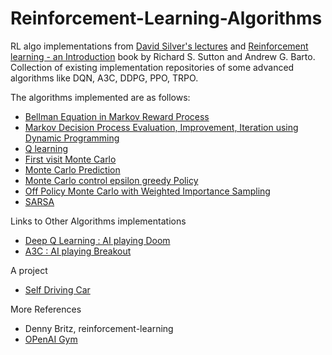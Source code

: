# Reinforcement-Learning-Algorithms

RL algo implementations from [David Silver's lectures](https://www.youtube.com/watch?v=2pWv7GOvuf0&amp;list=PLqYmG7hTraZDM-OYHWgPebj2MfCFzFObQ) and [Reinforcement learning - an Introduction](https://web.stanford.edu/class/psych209/Readings/SuttonBartoIPRLBook2ndEd.pdf) book by Richard S. Sutton and Andrew G. Barto.
Collection of existing implementation repositories of some advanced algorithms like DQN, A3C, DDPG, PPO, TRPO.


The algorithms implemented are as follows:
* [Bellman Equation in Markov Reward Process](https://github.com/avani17101/Reinforcement-Learning-Algorithms/blob/master/Bellman_EQ_MRP.ipynb)
* [Markov Decision Process Evaluation, Improvement, Iteration using Dynamic Programming](https://github.com/avani17101/Reinforcement-Learning-Algorithms/blob/master/MDP_OpenAI.ipynb)
* [Q learning](https://github.com/avani17101/Reinforcement-Learning-Algorithms/blob/master/Q_learning.ipynb)
* [First visit Monte Carlo](https://github.com/avani17101/Reinforcement-Learning-Algorithms/blob/master/monte_carlo.ipynb)
* [Monte Carlo Prediction](https://github.com/avani17101/Reinforcement-Learning-Algorithms/blob/master/Monte%20Carlo%20Prediction.ipynb)
* [Monte Carlo control epsilon greedy Policy](https://github.com/avani17101/Reinforcement-Learning-Algorithms/blob/master/Monte%20Carlo%20control%20epsilon%20Greedy%20Policy.ipynb)
* [Off Policy Monte Carlo with Weighted Importance Sampling](https://github.com/avani17101/Reinforcement-Learning-Algorithms/blob/master/Off%20Policy%20Monte%20Carlo%20with%20Weighted%20Importance%20Sampling.ipynb)
* [SARSA](https://github.com/avani17101/Reinforcement-Learning-Algorithms/blob/master/SARSA.ipynb)


Links to Other Algorithms implementations
* [Deep Q Learning : AI playing Doom](https://github.com/avani17101/AI-playing-Doom-Game)
* [A3C : AI playing Breakout](https://github.com/avani17101/AI-playing-breakout-game)

A project
* [Self Driving Car](https://github.com/avani17101/Self-Driving-car)


More References

* Denny Britz, reinforcement-learning
* [OPenAI Gym](https://gym.openai.com/docs/)


